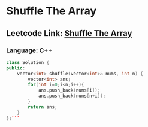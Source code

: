 # Shuffle The Array

## Leetcode Link: [Shuffle The Array](https://leetcode.com/problems/shuffle-the-array/)
### Language: C++

```cpp
class Solution {
public:
    vector<int> shuffle(vector<int>& nums, int n) {
        vector<int> ans;
        for(int i=0;i<n;i++){
            ans.push_back(nums[i]);
            ans.push_back(nums[n+i]);
        }
        return ans;
    }
};```



